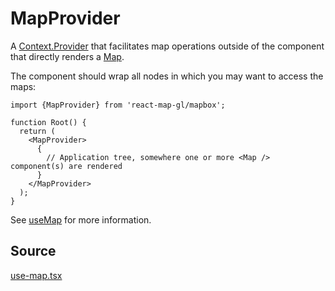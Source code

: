 # MapProvider

A [Context.Provider](https://reactjs.org/docs/context.html#contextprovider) that facilitates map operations outside of the component that directly renders a [Map](./map.md).

The component should wrap all nodes in which you may want to access the maps:

```tsx
import {MapProvider} from 'react-map-gl/mapbox';

function Root() {
  return (
    <MapProvider>
      {
        // Application tree, somewhere one or more <Map /> component(s) are rendered
      }
    </MapProvider>
  );
}
```

See [useMap](./use-map.md) for more information.


## Source

[use-map.tsx](https://github.com/visgl/react-map-gl/tree/7.0-release/src/components/use-map.tsx)
